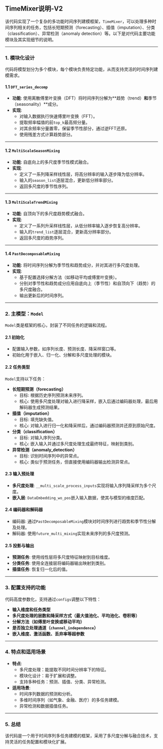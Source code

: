 ## TimeMixer说明-V2
该代码实现了一个复杂的多功能时间序列建模框架，`TimeMixer`，可以处理多种时间序列相关的任务，包括长短期预测（forecasting）、插值（imputation）、分类（classification）、异常检测（anomaly detection）等。以下是对代码主要功能模块及其实现细节的说明。

---

### **1. 模块化设计**
代码将模型划分为多个模块，每个模块负责特定功能，从而支持灵活的时间序列建模需求。

#### **1.1 `DFT_series_decomp`**
- **功能**: 使用离散傅里叶变换（DFT）将时间序列分解为**趋势（trend）**和**季节（seasonality）**成分。
- **实现**:
  - 对输入数据执行快速傅里叶变换（FFT）。
  - 提取频率幅值的前`top_k`最高频分量。
  - 对其余频率分量置零，保留季节性部分，通过逆FFT还原。
  - 使用残差方式计算趋势部分。

---

#### **1.2 `MultiScaleSeasonMixing`**
- **功能**: 自底向上的多尺度季节性模式融合。
- **实现**:
  - 定义了一系列降采样线性层，将高分辨率的输入逐步降为低分辨率。
  - 输入的`season_list`逐层混合，更新低分辨率部分。
  - 返回多尺度的季节性序列。

---

#### **1.3 `MultiScaleTrendMixing`**
- **功能**: 自顶向下的多尺度趋势模式融合。
- **实现**:
  - 定义了一系列升采样线性层，从低分辨率输入逐步恢复高分辨率。
  - 输入的`trend_list`逐层混合，更新高分辨率部分。
  - 返回多尺度的趋势序列。

---

#### **1.4 `PastDecomposableMixing`**
- **功能**: 将时间序列分解为季节性和趋势成分，并对其进行多尺度处理。
- **实现**:
  - 基于配置选择分解方法（如移动平均或傅里叶变换）。
  - 分别对季节性和趋势成分应用自底向上（季节性）和自顶向下（趋势）的多尺度融合。
  - 输出更新后的时间序列。

---

### **2. 主模型：`Model`**
`Model`类是框架的核心，封装了不同任务的逻辑和流程。

#### **2.1 初始化**
- 配置输入参数，如序列长度、预测长度、降采样窗口等。
- 初始化用于嵌入、归一化、分解和多尺度处理的模块。

#### **2.2 任务类型**
`Model`支持以下任务：
- **长短期预测（forecasting）**
  - 目标: 根据历史序列预测未来序列。
  - 核心: 使用多尺度处理对输入进行降采样，嵌入后通过编码器处理，最后用解码器生成预测结果。
- **插值（imputation）**
  - 目标: 填充缺失值。
  - 核心: 对输入进行归一化和降采样后，通过编码器预测并还原到原始尺度。
- **分类（classification）**
  - 目标: 对输入序列分类。
  - 核心: 嵌入输入并通过多尺度处理生成最终特征，映射到类别。
- **异常检测（anomaly_detection）**
  - 目标: 识别时间序列中的异常点。
  - 核心: 类似于预测任务，但直接使用编码器输出检测异常点。
  
#### **2.3 输入预处理**
- **多尺度处理**: `__multi_scale_process_inputs`实现将输入序列降采样为多个尺度。
- **嵌入层**: `DataEmbedding_wo_pos`嵌入输入数据，使其与模型的维度匹配。

#### **2.4 编码器和解码器**
- 编码器: 通过`PastDecomposableMixing`模块对时间序列进行趋势和季节性分解及处理。
- 解码器: 使用`future_multi_mixing`实现未来序列的多尺度预测。

#### **2.5 投影与输出**
- **预测任务**: 使用线性层将多尺度特征映射到目标维度。
- **分类任务**: 使用全连接层将编码器输出映射到类别。
- **插值任务**: 恢复归一化后的值。

---

### **3. 配置支持的功能**
代码高度参数化，支持通过`configs`调整以下特性：
- **输入维度和任务类型**
- **多尺度处理的层数和降采样方式（最大值池化、平均池化、卷积等）**
- **分解方法（如傅里叶变换或移动平均）**
- **是否独立处理通道（`channel_independence`）**
- **嵌入维度、激活函数、丢弃率等超参数**

---

### **4. 特点和适用场景**
- **特点**:
  - 多尺度处理：能提取不同时间分辨率下的特征。
  - 模块化设计：易于扩展和调整。
  - 支持多种任务：预测、插值、分类、异常检测。
- **适用场景**:
  - 时间序列数据的预测和分析。
  - 多维时间序列（如气象、金融、医疗）的多任务建模。
  - 异常检测和数据插值任务。

---

### **5. 总结**
该代码是一个用于时间序列多任务建模的框架，采用了多尺度分解与融合技术，支持灵活的任务配置和模块化扩展。
